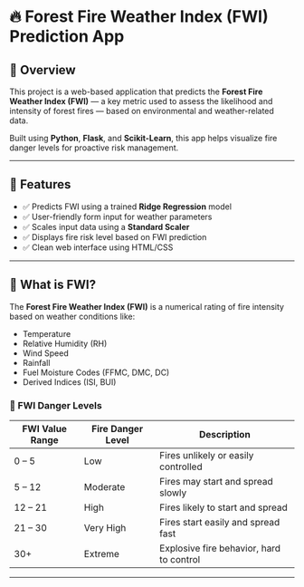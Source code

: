 # 🔥 Forest Fire Weather Index (FWI) Prediction App

## 🌲 Overview

This project is a web-based application that predicts the **Forest Fire Weather Index (FWI)** — a key metric used to assess the likelihood and intensity of forest fires — based on environmental and weather-related data.

Built using **Python**, **Flask**, and **Scikit-Learn**, this app helps visualize fire danger levels for proactive risk management.

---

## 🚀 Features

- ✅ Predicts FWI using a trained **Ridge Regression** model  
- ✅ User-friendly form input for weather parameters  
- ✅ Scales input data using a **Standard Scaler**  
- ✅ Displays fire risk level based on FWI prediction  
- ✅ Clean web interface using HTML/CSS  

---

## 🧠 What is FWI?

The **Forest Fire Weather Index (FWI)** is a numerical rating of fire intensity based on weather conditions like:

- Temperature
- Relative Humidity (RH)
- Wind Speed
- Rainfall
- Fuel Moisture Codes (FFMC, DMC, DC)
- Derived Indices (ISI, BUI)

### 🔢 FWI Danger Levels

| FWI Value Range | Fire Danger Level | Description |
|-----------------|-------------------|-------------|
| 0 – 5           | Low               | Fires unlikely or easily controlled |
| 5 – 12          | Moderate          | Fires may start and spread slowly |
| 12 – 21         | High              | Fires likely to start and spread |
| 21 – 30         | Very High         | Fires start easily and spread fast |
| 30+             | Extreme           | Explosive fire behavior, hard to control |

---

